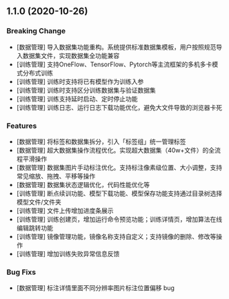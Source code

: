 ## 1.1.0 (2020-10-26)

### Breaking Change

- [数据管理] 导入数据集功能重构。系统提供标准数据集模板，用户按照规范导入数据集文件，实现数据集全功能兼容
- [训练管理] 支持OneFlow、TensorFlow、Pytorch等主流框架的多机多卡模式分布式训练
- [训练管理] 训练时支持将已有模型作为训练入参
- [训练管理] 训练时支持区分训练数据集与验证数据集
- [训练管理] 训练支持延时启动、定时停止功能
- [训练管理] 训练日志、运行日志下载功能优化，避免大文件导致的浏览器卡死

### Features

- [数据管理] 将标签和数据集拆分，引入「标签组」统一管理标签
- [数据管理] 超大数据集操作流程优化。实现超大数据集（40w+文件）的全流程平滑操作
- [数据管理] 数据集图片手动标注优化。支持标注像素级位置、大小调整，支持常见缩放、拖拽、平移等操作
- [数据管理] 数据集状态逻辑优化，代码性能优化等
- [训练管理] 断点续训功能、模型下载功能、模型保存功能支持通过目录树选择模型文件/文件夹
- [训练管理] 文件上传增加进度条展示
- [训练管理] 训练创建页，增加运行命令预览功能；训练详情页，增加算法在线编辑跳转功能
- [训练管理] 镜像管理功能，镜像名称支持自定义；支持镜像的删除、修改等操作
- [训练管理] 增加训练失败异常信息反馈

### Bug Fixs

- [数据管理] 标注详情里面不同分辨率图片标注位置偏移 bug